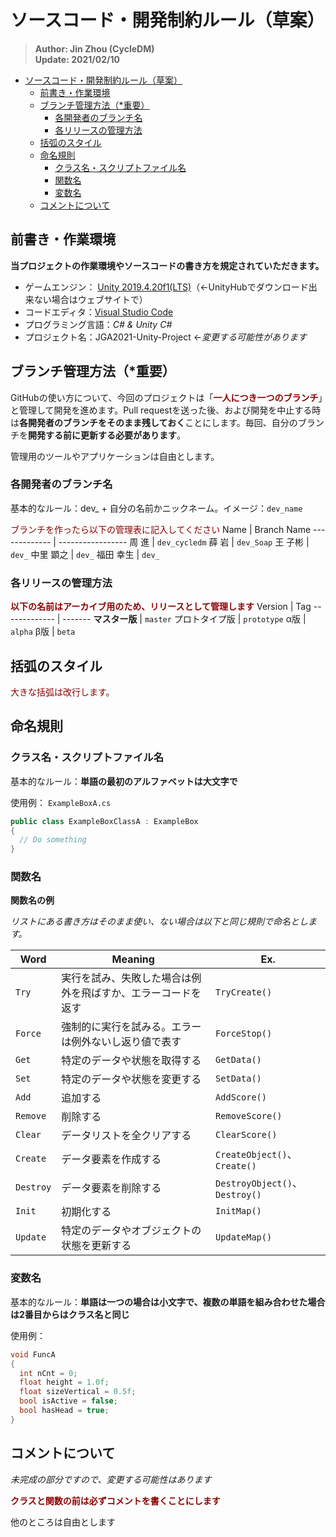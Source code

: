 # ソースコード・開発制約ルール（草案）

> **Author: Jin Zhou (CycleDM)**<br>
> **Update: 2021/02/10**

- [ソースコード・開発制約ルール（草案）](#ソースコード開発制約ルール草案)
  - [前書き・作業環境](#前書き作業環境)
  - [ブランチ管理方法（*重要）](#ブランチ管理方法重要)
    - [各開発者のブランチ名](#各開発者のブランチ名)
    - [各リリースの管理方法](#各リリースの管理方法)
  - [括弧のスタイル](#括弧のスタイル)
  - [命名規則](#命名規則)
    - [クラス名・スクリプトファイル名](#クラス名スクリプトファイル名)
    - [関数名](#関数名)
    - [変数名](#変数名)
  - [コメントについて](#コメントについて)

前書き・作業環境
---
**当プロジェクトの作業環境やソースコードの書き方を規定されていただきます。**
- ゲームエンジン： [Unity 2019.4.20f1(LTS)](https://unity3d.com/jp/unity/qa/lts-releases)（←UnityHubでダウンロード出来ない場合はウェブサイトで）
- コードエディタ：[Visual Studio Code](https://code.visualstudio.com/)
- プログラミング言語：*C# & Unity C#*
- プロジェクト名：JGA2021-Unity-Project ←*変更する可能性があります*

ブランチ管理方法（*重要）
---
GitHubの使い方について、今回のプロジェクトは「<font color=darkred>**一人につき一つのブランチ**</font>」と管理して開発を進めます。Pull requestを送った後、および開発を中止する時は**各開発者のブランチをそのまま残しておく**ことにします。毎回、自分のブランチを**開発する前に更新する必要があります**。

管理用のツールやアプリケーションは自由とします。

### 各開発者のブランチ名
基本的なルール：dev_ + 自分の名前かニックネーム。イメージ：`dev_name`

<font color = darkred>ブランチを作ったら以下の管理表に記入してください</font>
Name          | Branch Name
------------- | -----------------
周 進          | `dev_cycledm`
薛 岩          | `dev_Soap`
王 子彬        | `dev_`
中里 顕之      | `dev_`
福田 幸生      | `dev_`

### 各リリースの管理方法
<font color = darkred>**以下の名前はアーカイブ用のため、リリースとして管理します**</font>
Version       | Tag 
------------- | -------
**マスター版**  | `master`
プロトタイプ版  | `prototype`
α版           | `alpha`
β版           | `beta`

括弧のスタイル
---
<font color=darkred>大きな括弧は改行します。</font>

命名規則
---
### クラス名・スクリプトファイル名
基本的なルール：**単語の最初のアルファベットは大文字で**

使用例：
`ExampleBoxA.cs`
```C#
public class ExampleBoxClassA : ExampleBox
{
  // Do something
}
```

### 関数名
**関数名の例**

*リストにある書き方はそのまま使い、ない場合は以下と同じ規則で命名とします。*

Word          | Meaning                                                   | Ex.                             
------------- | --------------------------------------------------------- | --------------------------------
`Try`         | 実行を試み、失敗した場合は例外を飛ばすか、エラーコードを返す       | `TryCreate()`
`Force`       | 強制的に実行を試みる。エラーは例外ないし返り値で表す              | `ForceStop()`
`Get`         | 特定のデータや状態を取得する                                  | `GetData()`
`Set`         | 特定のデータや状態を変更する                                  | `SetData()`
`Add`         | 追加する                                                   | `AddScore()`
`Remove`      | 削除する                                                   | `RemoveScore()`
`Clear`       | データリストを全クリアする                                    | `ClearScore()`
`Create`      | データ要素を作成する                                         | `CreateObject()`、`Create()`
`Destroy`     | データ要素を削除する                                         | `DestroyObject()`、`Destroy()`
`Init`        | 初期化する                                                  | `InitMap()`
`Update`      | 特定のデータやオブジェクトの状態を更新する                      | `UpdateMap()`

### 変数名
基本的なルール：**単語は一つの場合は小文字で、複数の単語を組み合わせた場合は2番目からはクラス名と同じ**

使用例：
```C#
void FuncA
{
  int nCnt = 0;
  float height = 1.0f;
  float sizeVertical = 0.5f;
  bool isActive = false;
  bool hasHead = true;
}
```

コメントについて
---
*未完成の部分ですので、変更する可能性はあります*

<font color = darkred>**クラスと関数の前は必ずコメントを書くことにします**</font>

他のところは自由とします